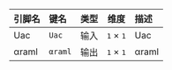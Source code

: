 <!--
DO NOT EDIT THIS FILE DIRECTLY.
This file is generated by tools/comp-docs.js.
All changes will be overwritten by regeneration.
-->

<slot class="model-pins">

| 引脚名 | 键名 | 类型 | 维度 | 描述 |
|:------ |:---- |:----:|:----:|:---- |
| Uac | `Uac` | 输入 | <samp>1</samp> × <samp>1</samp> | Uac |
| αraml | `αraml` | 输出 | <samp>1</samp> × <samp>1</samp> | αraml |

</slot>
